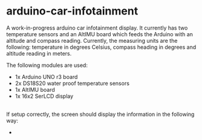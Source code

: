arduino-car-infotainment
==========

A work-in-progress arduino car infotainment display. It currently has two temperature sensors and an AltIMU board which feeds the Arduino with an altitude and compass reading. Currently, the measuring units are the following: temperature in degrees Celsius, compass heading in degrees and altitude reading in meters.

The following modules are used:
<ul>
	<li>1x Arduino UNO r3 board </li>
	<li>2x DS18S20 water proof temperature sensors </li>
	<li>1x AltIMU board </li>
	<li>1x 16x2 SerLCD display </li>
</ul>
<br/>
If setup correctly, the screen should display the information in the following way:
<ul>
	<li><pre></pre></li>
</ul>
